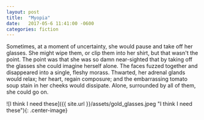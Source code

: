 ```yaml
---
layout: post
title:  "Myopia"
date:   2017-05-6 11:41:00 -0600
categories: fiction
---
```


Sometimes, at a moment of uncertainty, she would pause and take off her glasses. She might wipe them, or clip them into her shirt, but that wasn't the point. The point was that she was so damn near-sighted that by taking off the glasses she could imagine herself alone. The faces fuzzed together and disappeared into a single, fleshy morass. Thwarted, her adrenal glands would relax; her heart, regain composure; and the embarrassing tomato soup stain in her cheeks would dissipate. Alone, surrounded by all of them, she could go on.

![I think I need these]({{ site.url }}/assets/gold_glasses.jpeg "I think I need these"){: .center-image}
